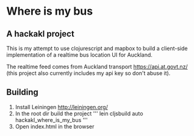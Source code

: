 # Where is my bus

## A hackakl project

This is my attempt to use clojurescript and mapbox to build a client-side
implementation of a realtime bus location UI for Auckland.

The realtime feed comes from Auckland transport https://api.at.govt.nz/
(this project also currently includes my api key so don't abuse it).

## Building

1. Install Leiningen http://leiningen.org/
2. In the root dir build the project
'''
lein cljsbuild auto hackakl_where_is_my_bus
'''
3. Open index.html in the browser